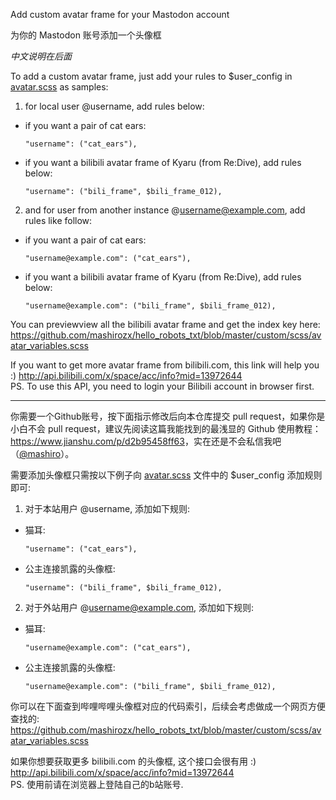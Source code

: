 Add custom avatar frame for your Mastodon account

为你的 Mastodon 账号添加一个头像框

*中文说明在后面*

To add a custom avatar frame, just add your rules to $user_config in [avatar.scss](https://github.com/mashirozx/hello_robots_txt/blob/master/custom/scss/avatar.scss) as samples:

1. for local user @username, add rules below:
  - if you want a pair of cat ears:

      `"username": ("cat_ears"),`

  - if you want a bilibili avatar frame of Kyaru (from Re:Dive), add rules below:

      `"username": ("bili_frame", $bili_frame_012),`

2. and for user from another instance @username@example.com, add rules like follow:

  - if you want a pair of cat ears:

      `"username@example.com": ("cat_ears"),`

  - if you want a bilibili avatar frame of Kyaru (from Re:Dive), add rules below:

      `"username@example.com": ("bili_frame", $bili_frame_012),`

You can previewview all the bilibili avatar frame and get the index key here:
<https://github.com/mashirozx/hello_robots_txt/blob/master/custom/scss/avatar_variables.scss>

If you want to get more avatar frame from bilibili.com, this link will help you :)
<http://api.bilibili.com/x/space/acc/info?mid=13972644>  
PS. To use this API, you need to login your Bilibili account in browser first.

***

你需要一个Github账号，按下面指示修改后向本仓库提交 pull request，如果你是小白不会 pull request，建议先阅读这篇我能找到的最浅显的 Github 使用教程：<https://www.jianshu.com/p/d2b95458ff63>，实在还是不会私信我吧（[@mashiro](https://hello.2heng.xin/@mashiro)）。

需要添加头像框只需按以下例子向 [avatar.scss](https://github.com/mashirozx/hello_robots_txt/blob/master/custom/scss/avatar.scss) 文件中的 $user_config 添加规则即可:

1. 对于本站用户 @username, 添加如下规则:
  - 猫耳:

      `"username": ("cat_ears"),`

  - 公主连接凯露的头像框:

      `"username": ("bili_frame", $bili_frame_012),`

2. 对于外站用户 @username@example.com, 添加如下规则:

  - 猫耳:

      `"username@example.com": ("cat_ears"),`

  - 公主连接凯露的头像框:

      `"username@example.com": ("bili_frame", $bili_frame_012),`

你可以在下面查到哔哩哔哩头像框对应的代码索引，后续会考虑做成一个网页方便查找的:
<https://github.com/mashirozx/hello_robots_txt/blob/master/custom/scss/avatar_variables.scss>

如果你想要获取更多 bilibili.com 的头像框, 这个接口会很有用 :)
<http://api.bilibili.com/x/space/acc/info?mid=13972644>  
PS. 使用前请在浏览器上登陆自己的b站账号.
